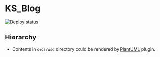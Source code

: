 # KS_Blog #

[![Deploy status](https://travis-ci.com/zhoukaisspu/ks_blog.svg?branch=master)](https://travis-ci.com/zhoukaisspu/ks_blog)

## Hierarchy

* Contents in `docs/wsd` directory could be rendered by [PlantUML](https://plantuml.com) plugin.
